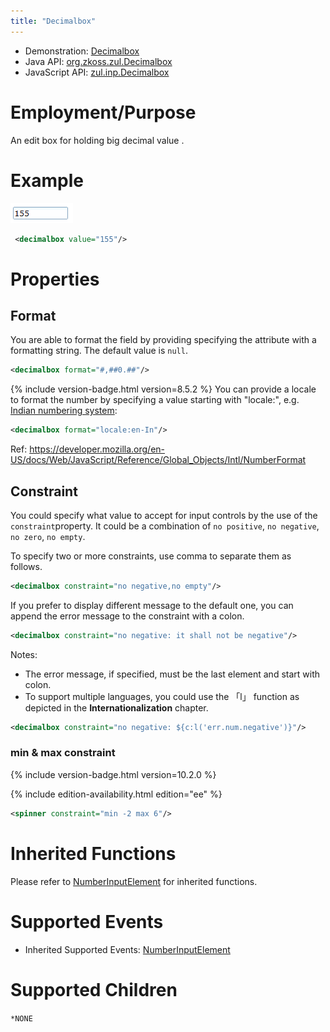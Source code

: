 ```yaml
---
title: "Decimalbox"
---
```



- Demonstration:
  [Decimalbox](http://www.zkoss.org/zkdemo/input/form_sample)
- Java API: [org.zkoss.zul.Decimalbox](https://www.zkoss.org/javadoc/latest/zk/org/zkoss/zul/Decimalbox.html)
- JavaScript API:
  [zul.inp.Decimalbox](https://www.zkoss.org/javadoc/latest/jsdoc/classes/zul.inp.Decimalbox.html)


# Employment/Purpose

An edit box for holding big decimal value .

# Example

![](/zk_component_ref/images/ZKComRef_Decimalbox_Examples.PNG)

```xml
 <decimalbox value="155"/>
```

# Properties

## Format

You are able to format the field by providing specifying the attribute
with a formatting string. The default value is `null`.

```xml
<decimalbox format="#,##0.##"/>
```

{% include version-badge.html version=8.5.2 %} You can provide a locale to format
the number by specifying a value starting with "locale:", e.g. [Indian numbering system](https://en.wikipedia.org/wiki/Indian_numbering_system):

```xml
<decimalbox format="locale:en-In"/>
```

Ref:
<https://developer.mozilla.org/en-US/docs/Web/JavaScript/Reference/Global_Objects/Intl/NumberFormat>

## Constraint

You could specify what value to accept for input controls by the use of
the `constraint`property. It could be a combination of `no positive`,
`no negative`, `no zero`, `no empty`.

To specify two or more constraints, use comma to separate them as
follows.

```xml
<decimalbox constraint="no negative,no empty"/>
```

If you prefer to display different message to the default one, you can
append the error message to the constraint with a colon.

```xml
<decimalbox constraint="no negative: it shall not be negative"/>
```

Notes:

- The error message, if specified, must be the last element and start
  with colon.
- To support multiple languages, you could use the 「l」 function as
  depicted in the **Internationalization** chapter.

```xml
<decimalbox constraint="no negative: ${c:l('err.num.negative')}"/>
```

### min & max constraint

{% include version-badge.html version=10.2.0 %}
<!--REQUIRED ZK EDITION: EE -->
{% include edition-availability.html edition="ee" %}

```xml
<spinner constraint="min -2 max 6"/>
```

# Inherited Functions

Please refer to [ NumberInputElement]({{site.baseurl}}/zk_component_ref/numberinputelement)
for inherited functions.

# Supported Events

- Inherited Supported Events: [ NumberInputElement]({{site.baseurl}}/zk_component_ref/numberinputelement#Supported_Events)

# Supported Children

`*NONE`

